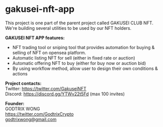 # gakusei-nft-app

This project is one part of the parent project called GAKUSEI CLUB NFT. We're building several utilities to be used by our NFT holders.

<b>GAKUSEI NFT APP features:</b>
- NFT trading tool or sniping tool that provides automation for buying & selling of NFT on opensea platform.
- Automatic listing NFT for sell (either in fixed rate or auction)
- Automatic offering NFT to buy (either for buy now or auction bid)
- By using workflow method, allow user to design their own conditions & actions

<b>Project contacts:</b>
<br>Twitter: https://twitter.com/GakuseiNFT
<br>Discord: https://discord.gg/YTWv22t5Fd (max 100 invites)

<b>Founder:</b>
<br>GODTRIX WONG
<br>https://twitter.com/GodtrixCrypto
<br>godtrixwong@gmail.com
